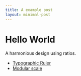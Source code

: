 ```yaml
---
title: A example post
layout: minimal-post
---
```


# Hello World

A harmonious design using ratios.

- [Typographic Ruler](https://type-scale.com/)
- [Modular scale](https://www.modularscale.com/)
